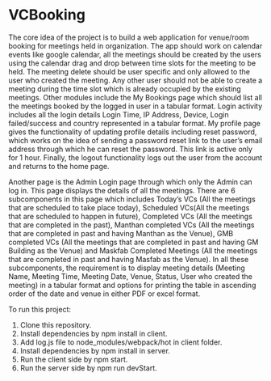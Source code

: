# VCBooking
<p>The core idea of the project is to build a web application for venue/room booking for meetings held in organization. The app should work on calendar events like google calendar, all the meetings should be created by the users using the calendar drag and drop between time slots for the meeting to be held. The meeting delete should be user specific and only allowed to the user who created the meeting. Any other user should not be able to create a meeting during the time slot which is already occupied by the existing meetings. Other modules include the My Bookings page which should list all the meetings booked by the logged in user in a tabular format. Login activity includes all the login details Login Time, IP Address, Device, Login failed/success and country represented in a tabular format. My profile page gives the functionality of updating profile details including reset password, which works on the idea of sending a password reset link to the user’s email address through which he can reset the password. This link is active only for 1 hour. Finally, the logout functionality logs out the user from the account and returns to the home page.</p>
<p>Another page is the Admin Login page through which only the Admin can log in. This page displays the details of all the meetings. There are 6 subcomponents in this page which includes Today’s VCs (All the meetings that are scheduled to take place today), Scheduled VCs(All the meetings that are scheduled to happen in future), Completed VCs (All the meetings that are completed in the past), Manthan completed VCs (All the meetings that are completed in past and having Manthan as the Venue), GMB completed VCs (All the meetings that are completed in past and having GM Building as the Venue) and Maskfab Completed Meetings (All the meetings that are completed in past and having Masfab as the Venue). In all these subcomponents, the requirement is to display meeting details (Meeting Name, Meeting Time, Meeting Date, Venue, Status, User who created the meeting) in a tabular format and options for printing the table in ascending order of the date and venue in either PDF or excel format.</p>

To run this project:
<ol>
<li>Clone this repository.
<li>Install dependencies by npm install in client.
<li>Add log.js file to node_modules/webpack/hot in client folder.
<li>Install dependencies by npm install in server.
<li>Run the client side by npm start.
<li>Run the server side by npm run devStart.
</ol>

